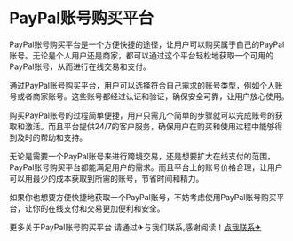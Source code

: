 # PayPal账号购买平台

PayPal账号购买平台是一个方便快捷的途径，让用户可以购买属于自己的PayPal账号。无论是个人用户还是商家，都可以通过这个平台轻松地获取一个可用的PayPal账号，从而进行在线交易和支付。

通过PayPal账号购买平台，用户可以选择符合自己需求的账号类型，例如个人账号或者商家账号。这些账号都经过认证和验证，确保安全可靠，让用户放心使用。

购买PayPal账号的过程简单便捷，用户只需几个简单的步骤就可以完成账号的获取和激活。而且平台提供24/7的客户服务，确保用户在购买和使用过程中能够得到及时的帮助和支持。

无论是需要一个PayPal账号来进行跨境交易，还是想要扩大在线支付的范围，PayPal账号购买平台都能满足用户的需求。而且平台上的账号价格合理，让用户可以用最少的成本获取到所需的账号，节省时间和精力。

如果你也想要方便快捷地获取一个PayPal账号，不妨考虑使用PayPal账号购买平台，让你的在线支付和交易更加便利和安全。

更多关于PayPal账号购买平台 请通过✈与我们联系,感谢阅读！[点我联系✈](https://plus.G208.com)